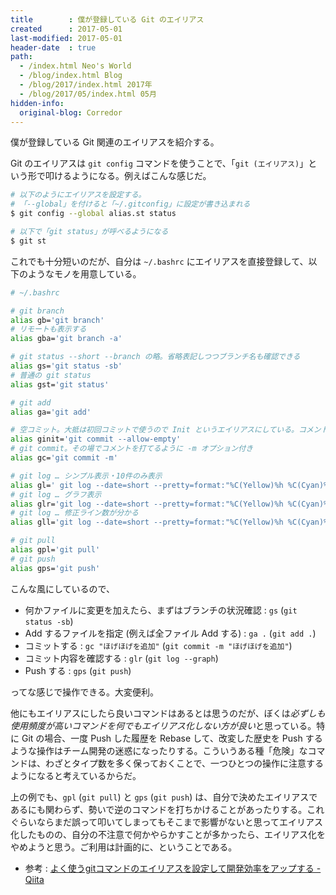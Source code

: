 ```yaml
---
title        : 僕が登録している Git のエイリアス
created      : 2017-05-01
last-modified: 2017-05-01
header-date  : true
path:
  - /index.html Neo's World
  - /blog/index.html Blog
  - /blog/2017/index.html 2017年
  - /blog/2017/05/index.html 05月
hidden-info:
  original-blog: Corredor
---
```


僕が登録している Git 関連のエイリアスを紹介する。

Git のエイリアスは `git config` コマンドを使うことで、「`git (エイリアス)`」という形で叩けるようになる。例えばこんな感じだ。

```bash
# 以下のようにエイリアスを設定する。
# 「--global」を付けると「~/.gitconfig」に設定が書き込まれる
$ git config --global alias.st status

# 以下で「git status」が呼べるようになる
$ git st
```

これでも十分短いのだが、自分は `~/.bashrc` にエイリアスを直接登録して、以下のようなモノを用意している。

```bash
# ~/.bashrc

# git branch
alias gb='git branch'
# リモートも表示する
alias gba='git branch -a'

# git status --short --branch の略。省略表記しつつブランチ名も確認できる
alias gs='git status -sb'
# 普通の git status
alias gst='git status'

# git add
alias ga='git add'

# 空コミット。大抵は初回コミットで使うので Init というエイリアスにしている。コメントは Vim で入れる
alias ginit='git commit --allow-empty'
# git commit。その場でコメントを打てるように -m オプション付き
alias gc='git commit -m'

# git log … シンプル表示・10件のみ表示
alias gl=' git log --date=short --pretty=format:"%C(Yellow)%h %C(Cyan)%cd %C(Reset)%s %C(Blue)[%cn]%C(Red)%d" -10'
# git log … グラフ表示
alias glr='git log --date=short --pretty=format:"%C(Yellow)%h %C(Cyan)%cd %C(Reset)%s %C(Blue)[%cn]%C(Red)%d" --graph'
# git log … 修正ライン数が分かる
alias gll='git log --date=short --pretty=format:"%C(Yellow)%h %C(Cyan)%cd %C(Reset)%s %C(Blue)[%cn]%C(Red)%d" --numstat'

# git pull
alias gpl='git pull'
# git push
alias gps='git push'
```

こんな風にしているので、

- 何かファイルに変更を加えたら、まずはブランチの状況確認 : `gs` (`git status -sb`)
- Add するファイルを指定 (例えば全ファイル Add する) : `ga .` (`git add .`)
- コミットする : `gc "ほげほげを追加"` (`git commit -m "ほげほげを追加"`)
- コミット内容を確認する : `glr` (`git log --graph`)
- Push する : `gps` (`git push`)

ってな感じで操作できる。大変便利。

他にもエイリアスにしたら良いコマンドはあるとは思うのだが、ぼくは*必ずしも使用頻度が高いコマンドを何でもエイリアス化しない方が良い*と思っている。特に Git の場合、一度 Push した履歴を Rebase して、改変した歴史を Push するような操作はチーム開発の迷惑になったりする。こういうある種「危険」なコマンドは、わざとタイプ数を多く保っておくことで、一つひとつの操作に注意するようになると考えているからだ。

上の例でも、`gpl` (`git pull`) と `gps` (`git push`) は、自分で決めたエイリアスであるにも関わらず、勢いで逆のコマンドを打ちかけることがあったりする。これぐらいならまだ誤って叩いてしまってもそこまで影響がないと思ってエイリアス化したものの、自分の不注意で何かやらかすことが多かったら、エイリアス化をやめようと思う。ご利用は計画的に、ということである。

- 参考 : [よく使うgitコマンドのエイリアスを設定して開発効率をアップする - Qiita](http://qiita.com/unsoluble_sugar/items/ce14e9ce20aa5ba34fe5)
